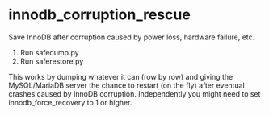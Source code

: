 # innodb_corruption_rescue
Save InnoDB after corruption caused by power loss, hardware failure, etc.

1. Run safedump.py
2. Run saferestore.py

This works by dumping whatever it can (row by row) and giving the MySQL/MariaDB server the chance to restart (on the fly) after eventual crashes caused by InnoDB corruption. Independently you might need to set innodb_force_recovery to 1 or higher.
